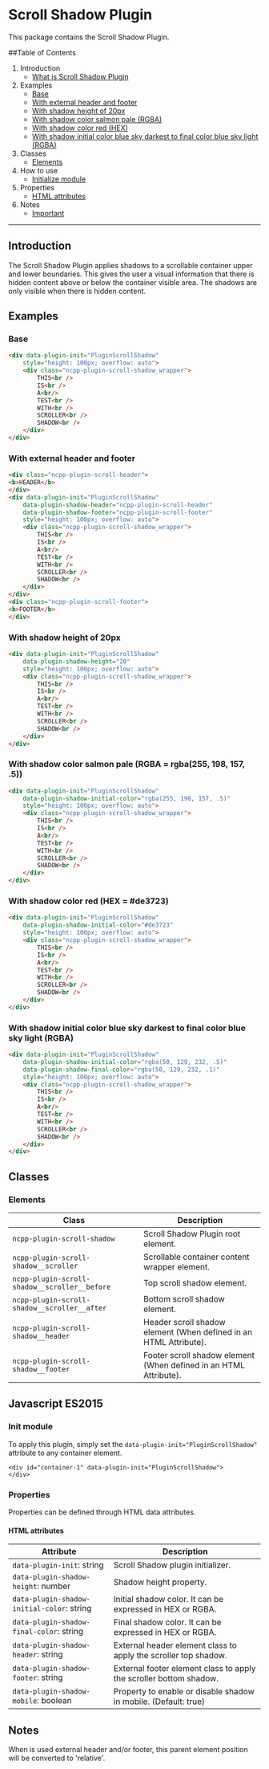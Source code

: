 # Scroll Shadow Plugin
This package contains the Scroll Shadow Plugin. 

##Table of Contents
1. Introduction
	* [What is Scroll Shadow Plugin](#intro)
1. Examples
	* [Base](#base)
	* [With external header and footer](#external)
	* [With shadow height of 20px](#height)
	* [With shadow color salmon pale (RGBA)](#color-rgba)
	* [With shadow color red (HEX)](#color-hex)
	* [With shadow initial color blue sky darkest to final color blue sky light (RGBA)](#color-initial-final-rgba)
2. Classes
	* [Elements](#elements)
3. How to use
	* [Initialize module](#init-module)
4. Properties
	* [HTML attributes](#html-attributes)
5. Notes
	* [Important](#notes)

---
## <a name="intro"></a>Introduction
The Scroll Shadow Plugin applies shadows to a scrollable container upper and lower boundaries. 
This gives the user a visual information that there is hidden content above or below the container visible area. 
The shadows are only visible when there is hidden content.

## Examples
### <a name="base"></a>Base

```html
<div data-plugin-init="PluginScrollShadow"
	style="height: 100px; overflow: auto">
	<div class="ncpp-plugin-scroll-shadow_wrapper">
		THIS<br />
		IS<br />
		A<br/>
		TEST<br />
		WITH<br />
		SCROLLER<br />
		SHADOW<br />
	</div>
</div>
```

### <a name="external"></a> With external header and footer

```html
<div class="ncpp-plugin-scroll-header">
<b>HEADER</b>
</div>
<div data-plugin-init="PluginScrollShadow"
	data-plugin-shadow-header="ncpp-plugin-scroll-header"
	data-plugin-shadow-footer="ncpp-plugin-scroll-footer"
	style="height: 100px; overflow: auto">
	<div class="ncpp-plugin-scroll-shadow_wrapper">
		THIS<br />
		IS<br />
		A<br/>
		TEST<br />
		WITH<br />
		SCROLLER<br />
		SHADOW<br />
	</div>
</div>
<div class="ncpp-plugin-scroll-footer">
<b>FOOTER</b>
</div>
```

### <a name="height"></a> With shadow height of 20px 

```html
<div data-plugin-init="PluginScrollShadow"
	data-plugin-shadow-height="20"
	style="height: 100px; overflow: auto">
	<div class="ncpp-plugin-scroll-shadow_wrapper">
		THIS<br />
		IS<br />
		A<br/>
		TEST<br />
		WITH<br />
		SCROLLER<br />
		SHADOW<br />
	</div>
</div>
```

### <a name="color-rgba"></a> With shadow color salmon pale (RGBA = rgba(255, 198, 157, .5))

```html
<div data-plugin-init="PluginScrollShadow"
	data-plugin-shadow-initial-color="rgba(255, 198, 157, .5)"
	style="height: 100px; overflow: auto">
	<div class="ncpp-plugin-scroll-shadow_wrapper">
		THIS<br />
		IS<br />
		A<br/>
		TEST<br />
		WITH<br />
		SCROLLER<br />
		SHADOW<br />
	</div>
</div>
```

### <a name="color-hex"></a> With shadow color red (HEX = #de3723)

```html
<div data-plugin-init="PluginScrollShadow"
	data-plugin-shadow-initial-color="#de3723"
	style="height: 100px; overflow: auto">
	<div class="ncpp-plugin-scroll-shadow_wrapper">
		THIS<br />
		IS<br />
		A<br/>
		TEST<br />
		WITH<br />
		SCROLLER<br />
		SHADOW<br />
	</div>
</div>
```

### <a name="color-initial-final-rgba"></a> With shadow initial color blue sky darkest to final color blue sky light (RGBA)

```html
<div data-plugin-init="PluginScrollShadow"
	data-plugin-shadow-initial-color="rgba(50, 129, 232, .5)"
	data-plugin-shadow-final-color="rgba(50, 129, 232, .1)"
	style="height: 100px; overflow: auto">
	<div class="ncpp-plugin-scroll-shadow_wrapper">
		THIS<br />
		IS<br />
		A<br/>
		TEST<br />
		WITH<br />
		SCROLLER<br />
		SHADOW<br />
	</div>
</div>
```

## Classes

###  <a name="elements"></a> Elements

| Class | Description |
| --- | --- |
| `ncpp-plugin-scroll-shadow` | Scroll Shadow Plugin root element. |
| `ncpp-plugin-scroll-shadow__scroller` | Scrollable container content wrapper element. |
| `ncpp-plugin-scroll-shadow__scroller__before` | Top scroll shadow element. |
| `ncpp-plugin-scroll-shadow__scroller__after` | Bottom scroll shadow element. |
| `ncpp-plugin-scroll-shadow__header` | Header scroll shadow element (When defined in an HTML Attribute). |
| `ncpp-plugin-scroll-shadow__footer` | Footer scroll shadow element (When defined in an HTML Attribute). |

## Javascript ES2015

###  <a name="init-module"></a> Init module

To apply this plugin, simply set the `data-plugin-init="PluginScrollShadow"` attribute to any container element.

```markup
<div id="container-1" data-plugin-init="PluginScrollShadow">
</div>
```

### Properties
Properties can be defined through HTML data attributes.

####  <a name="html-attributes"></a> HTML attributes

| Attribute | Description |
| --- | --- |
| `data-plugin-init`: string | Scroll Shadow plugin initializer. |
| `data-plugin-shadow-height`: number | Shadow height property. |
| `data-plugin-shadow-initial-color`: string | Initial shadow color. It can be expressed in HEX or RGBA. |
| `data-plugin-shadow-final-color`: string | Final shadow color. It can be expressed in HEX or RGBA. |
| `data-plugin-shadow-header`: string | External header element class to apply the scroller top shadow. |
| `data-plugin-shadow-footer`: string | External footer element class to apply the scroller bottom shadow. |
| `data-plugin-shadow-mobile`: boolean | Property to enable or disable shadow in mobile. (Default: true) |

##  <a name="notes"></a>  Notes
When is used external header and/or footer, this parent element position will be converted to 'relative'.